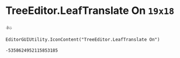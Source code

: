 # TreeEditor.LeafTranslate On `19x18`
<img src="/img/TreeEditor.LeafTranslate%20On.png" width=19 height=18>

``` CSharp
EditorGUIUtility.IconContent("TreeEditor.LeafTranslate On")
```
```
-5358624952115853185
```
